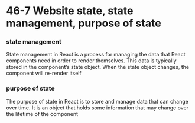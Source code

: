 # 46-7 Website state, state management, purpose of state

### state management

State management in React is a process for managing the data that React components need in order to render themselves. This data is typically stored in the component’s state object. When the state object changes, the component will re-render itself

### purpose of state

The purpose of state in React is to store and manage data that can change over time. It is an object that holds some information that may change over the lifetime of the component
